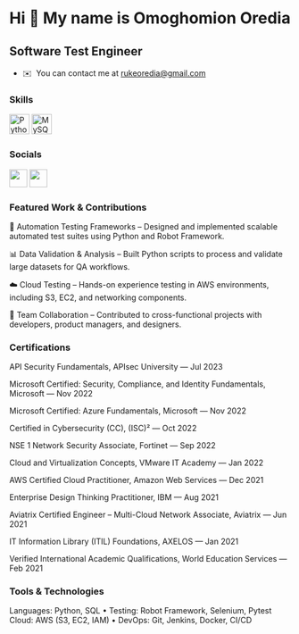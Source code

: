 Hi 👋 My name is Omoghomion Oredia
==================================

Software Test Engineer
-------------

*   ✉️  You can contact me at [rukeoredia@gmail.com](mailto:rukeoredia@gmail.com)

### Skills

<p align="left">
<a href="https://www.python.org/" target="_blank" rel="noreferrer"><img src="https://raw.githubusercontent.com/danielcranney/readme-generator/main/public/icons/skills/python-colored.svg" width="36" height="36" alt="Python" /></a>
<a href="https://www.mysql.com/" target="_blank" rel="noreferrer"><img src="https://raw.githubusercontent.com/danielcranney/readme-generator/main/public/icons/skills/mysql-colored.svg" width="36" height="36" alt="MySQL" /></a>
</p>
                    
### Socials
                  
<p align="left"> <a href="https://www.github.com/ruke04" target="_blank" rel="noreferrer"><img src="https://raw.githubusercontent.com/danielcranney/readme-generator/main/public/icons/socials/github-dark.svg" width="32" height="32" /></a> <a href="https://www.linkedin.com/in/Omoghomion-Oredia" target="_blank" rel="noreferrer"><img src="https://raw.githubusercontent.com/danielcranney/readme-generator/main/public/icons/socials/linkedin.svg" width="32" height="32" /></a></p>

### Featured Work & Contributions
🚀 Automation Testing Frameworks – Designed and implemented scalable automated test suites using Python and Robot Framework.

📊 Data Validation & Analysis – Built Python scripts to process and validate large datasets for QA workflows.

☁️ Cloud Testing – Hands-on experience testing in AWS environments, including S3, EC2, and networking components.

🤝 Team Collaboration – Contributed to cross-functional projects with developers, product managers, and designers.

###  Certifications
API Security Fundamentals, APIsec University — Jul 2023

Microsoft Certified: Security, Compliance, and Identity Fundamentals, Microsoft — Nov 2022

Microsoft Certified: Azure Fundamentals, Microsoft — Nov 2022

Certified in Cybersecurity (CC), (ISC)² — Oct 2022

NSE 1 Network Security Associate, Fortinet — Sep 2022

Cloud and Virtualization Concepts, VMware IT Academy — Jan 2022

AWS Certified Cloud Practitioner, Amazon Web Services — Dec 2021

Enterprise Design Thinking Practitioner, IBM — Aug 2021

Aviatrix Certified Engineer – Multi-Cloud Network Associate, Aviatrix — Jun 2021

IT Information Library (ITIL) Foundations, AXELOS — Jan 2021

Verified International Academic Qualifications, World Education Services — Feb 2021


### Tools & Technologies
Languages: Python, SQL • Testing: Robot Framework, Selenium, Pytest
Cloud: AWS (S3, EC2, IAM) • DevOps: Git, Jenkins, Docker, CI/CD

